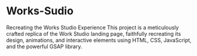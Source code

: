 # Works-Sudio
Recreating the Works Studio Experience
This project is a meticulously crafted replica of the Work Studio landing page, faithfully recreating its design, animations, and interactive elements using HTML, CSS, JavaScript, and the powerful GSAP library.
